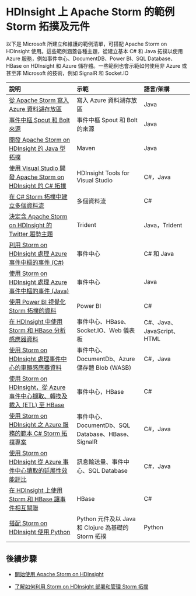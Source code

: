 <properties
 pageTitle="HDInsight 上的 Apache Storm 拓撲 | Microsoft Azure"
 description="利用 Apache Storm on HDInsight 建立和測試的範例 Storm 拓撲清單 (包含基本 basic C# 和 Java 拓撲)，以及使用事件中樞。"
 services="hdinsight"
 documentationCenter=""
 authors="Blackmist"
 manager="paulettm"
 editor="cgronlun"
	tags="azure-portal"/>

<tags
 ms.service="hdinsight"
 ms.devlang="na"
 ms.topic="article"
 ms.tgt_pltfrm="na"
 ms.workload="big-data"
 ms.date="06/06/2016"
 ms.author="larryfr"/>

# HDInsight 上 Apache Storm 的範例 Storm 拓撲及元件

以下是 Microsoft 所建立和維護的範例清單，可搭配 Apache Storm on HDInsight 使用。這些範例涵蓋各種主題，從建立基本 C# 和 Java 拓撲以使用 Azure 服務，例如事件中心、DocumentDB、Power BI、SQL Database、HBase on HDInsight 和 Azure 儲存體。一些範例也會示範如何使用非 Azure 或甚至非 Microsoft 的技術，例如 SignalR 和 Socket.IO

| 說明 | 示範 | 語言/架構 |
|:--------------------------------------------------------------------------------------------------------|:-----------------------------------------------------|:---------------------------|
| [從 Apache Storm 寫入 Azure 資料湖存放區](hdinsight-storm-write-data-lake-store.md) | 寫入 Azure 資料湖存放區 | Java |
| [事件中樞 Spout 和 Bolt 來源](https://github.com/apache/storm/tree/master/external/storm-eventhubs) | 事件中樞 Spout 和 Bolt 的來源 | Java |
| [開發 Apache Storm on HDInsight 的 Java 型拓撲][5797064f] | Maven | Java |
| [使用 Visual Studio 開發 Apache Storm on HDInsight 的 C# 拓撲][16fce2d1] | HDInsight Tools for Visual Studio | C#，Java |
| [在 C# Storm 拓樸中建立多個資料流][ec5a4064] | 多個資料流 | C# |
| [決定含 Apache Storm on HDInsight 的 Twitter 趨勢主題][3c86c7c8] | Trident | Java，Trident |
| [利用 Storm on HDInsight 處理 Azure 事件中樞的事件 (C#)][844d1d81] | 事件中心 | C# 和 Java |
| [使用 Storm on HDInsight 處理 Azure 事件中樞的事件 (Java)](hdinsight-storm-develop-java-event-hub-topology.md) | 事件中心 | Java |
| [使用 Power BI 視覺化 Storm 拓撲的資料][94d15238] | Power BI | C# |
| [在 HDInsight 中使用 Storm 和 HBase 分析感應器資料][ab894747] | 事件中心、HBase、Socket.IO、Web 儀表板 | C#、Java、JavaScript、HTML |
| [使用 Storm on HDInsight 處理事件中心的車輛感應器資料][246ee964] | 事件中心、DocumentDb、Azure 儲存體 Blob (WASB) | C#，Java |
| [使用 Storm on HDInsight，從 Azure 事件中心擷取、轉換及載入 (ETL) 至 HBase][b4b68194] | 事件中心，HBase | C# |
| [使用 Storm on HDInsight 之 Azure 服務的範本 C# Storm 拓樸專案][ce0c02a2] | 事件中心、DocumentDb、SQL Database、HBase、SignalR | C#，Java |
| [使用 Storm on HDInsight 從 Azure 事件中心讀取的延展性效能評比][d6c540e3] | 訊息輸送量、事件中心、SQL Database | C#，Java |
| [在 HDInsight 上使用 Storm 和 HBase 讓事件相互關聯](hdinsight-storm-correlation-topology.md) | HBase | C# |
| [搭配 Storm on HDInsight 使用 Python](hdinsight-storm-develop-python-topology.md) | Python 元件及以 Java 和 Clojure 為基礎的 Storm 拓撲 | Python |

## 後續步驟

* [開始使用 Apache Storm on HDInsight][2b8c3488]

* [了解如何利用 Storm on HDInsight 部署和管理 Storm 拓撲][6eb0d3b8]

  [2b8c3488]: hdinsight-apache-storm-tutorial-get-started-linux.md "了解如何在 HDInsight 叢集上建立 Storm 並使用 Storm 儀表板來部署範例拓撲。"
  [6eb0d3b8]: hdinsight-storm-deploy-monitor-topology.md "了解如何使用 web 型 Storm 儀表板和 Storm UI 或 HDInsight Tools for Visual Studio 部署和管理拓撲。"
  [16fce2d1]: hdinsight-storm-develop-csharp-visual-studio-topology.md "了解如何使用 HDInsight Tools for Visual Studio 建立 C# Storm 拓撲。"
  [5797064f]: hdinsight-storm-develop-java-topology.md "了解如何建立基本字數統計拓撲，以使用 Maven 在 Java 中建立 Storm 拓撲。"
  [94d15238]: hdinsight-storm-power-bi-topology.md "示範如何從 C# 拓撲，將資料寫入 Power BI，然後從資料建立圖表和儀表板。"
  [ec5a4064]: https://github.com/Blackmist/csharp-storm-example "示範執行在 C# 中實作之字數統計的基本 Storm 拓樸。這也會示範如何建立 C# 拓撲中的多個資料流。"
  [844d1d81]: hdinsight-storm-develop-csharp-event-hub-topology.md "了解如何利用 Storm on HDInsight 從 Azure 事件中心讀取和寫入資料。"
  [ab894747]: hdinsight-storm-sensor-data-analysis.md "了解如何使用 Apache Storm on HDInsight 處理 Azure 事件中心的感應器資料，使用 D3.js 將其視覺化，並將其 (選擇性) 儲存至 HBase。"
  [3c86c7c8]: hdinsight-storm-twitter-trending.md "了解如何使用 Trident 建立 Storm 拓撲，以根據雜湊標記來決定 Twitter 上的趨勢主題。"
  [246ee964]: hdinsight-storm-iot-eventhub-documentdb.md "了解如何使用 Storm 拓撲讀取 Azure 事件中心的訊息，閱讀 Azure DocumentDB 的文件做為資料參考，並將資料儲存至 Azure 儲存體。"
  [d6c540e3]: https://github.com/hdinsight/hdinsight-storm-examples/blob/master/EventCountExample "使用 Apache Storm on HDInsight 從 Azure 事件中心讀取並儲存至 SQL Database 時示範輸送量的幾個拓樸。"
  [b4b68194]: https://github.com/hdinsight/hdinsight-storm-examples/blob/master/RealTimeETLExample "了解如何讀取 Azure 事件中心的資料、彙總與轉換資料，然後將它儲存至 HBase on HDInsight。"
  [ce0c02a2]: https://github.com/hdinsight/hdinsight-storm-examples/tree/master/templates/HDInsightStormExamples "此專案包含 spout、bolt 和拓撲的範本，藉此和各種 Azure 服務進行互動，例如事件中心、DocumentDB 和 SQL Database。"
 

<!---HONumber=AcomDC_0608_2016-->